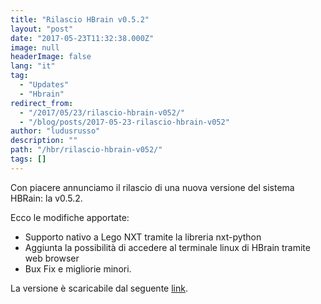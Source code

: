 ```yaml
---
title: "Rilascio HBrain v0.5.2"
layout: "post"
date: "2017-05-23T11:32:38.000Z"
image: null
headerImage: false
lang: "it"
tag:
  - "Updates"
  - "Hbrain"
redirect_from:
  - "/2017/05/23/rilascio-hbrain-v052/"
  - "/blog/posts/2017-05-23-rilascio-hbrain-v052"
author: "ludusrusso"
description: ""
path: "/hbr/rilascio-hbrain-v052/"
tags: []
---
```


Con piacere annunciamo il rilascio di una nuova versione del sistema HBRain: la v0.5.2.

Ecco le modifiche apportate:

 - Supporto nativo a Lego NXT tramite la libreria nxt-python
 - Aggiunta la possibilità di accedere al terminale linux di HBrain tramite web browser
 - Bux Fix e migliorie minori.

La versione è scaricabile dal seguente [link](https://sourceforge.net/projects/hbrain/).
